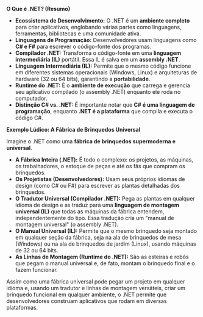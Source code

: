 **O Que é .NET? (Resumo)**

* **Ecossistema de Desenvolvimento:** O .NET é um **ambiente completo** para criar aplicativos, englobando várias partes como linguagens, ferramentas, bibliotecas e uma comunidade ativa.
* **Linguagens de Programação:** Desenvolvedores usam linguagens como **C# e F#** para escrever o código-fonte dos programas.
* **Compilador .NET:** Transforma o código-fonte em uma **linguagem intermediária (IL)** portátil. Essa IL é salva em um **assembly .NET**.
* **Linguagem Intermediária (IL):** Permite que o mesmo código funcione em diferentes sistemas operacionais (Windows, Linux) e arquiteturas de hardware (32 ou 64 bits), garantindo a **portabilidade**.
* **Runtime do .NET:** É o **ambiente de execução** que carrega e gerencia seu aplicativo compilado (o assembly .NET) enquanto ele roda no computador.
* **Distinção C# vs. .NET:** É importante notar que **C# é uma linguagem de programação**, enquanto **.NET é a plataforma** que compila e executa o código C#.

**Exemplo Lúdico: A Fábrica de Brinquedos Universal**

Imagine o .NET como uma **fábrica de brinquedos supermoderna e universal**.

* **A Fábrica Inteira (.NET):** É todo o complexo: os projetos, as máquinas, os trabalhadores, o estoque de peças e até os fãs que compram os brinquedos.
* **Os Projetistas (Desenvolvedores):** Usam seus próprios idiomas de design (como C# ou F#) para escrever as plantas detalhadas dos brinquedos.
* **O Tradutor Universal (Compilador .NET):** Pega as plantas em qualquer idioma de design e as traduz para uma **linguagem de montagem universal (IL)** que todas as máquinas da fábrica entendem, independentemente do tipo. Essa tradução cria um "manual de montagem universal" (o assembly .NET).
* **O Manual Universal (IL):** Permite que o mesmo brinquedo seja montado em qualquer seção da fábrica, seja na ala de brinquedos de mesa (Windows) ou na ala de brinquedos de jardim (Linux), usando máquinas de 32 ou 64 bits.
* **As Linhas de Montagem (Runtime do .NET):** São as esteiras e robôs que pegam o manual universal e, de fato, montam o brinquedo final e o fazem funcionar.

Assim como uma fábrica universal pode pegar um projeto em qualquer idioma e, usando um tradutor e linhas de montagem versáteis, criar um brinquedo funcional em qualquer ambiente, o .NET permite que desenvolvedores construam aplicativos que rodam em diversas plataformas.